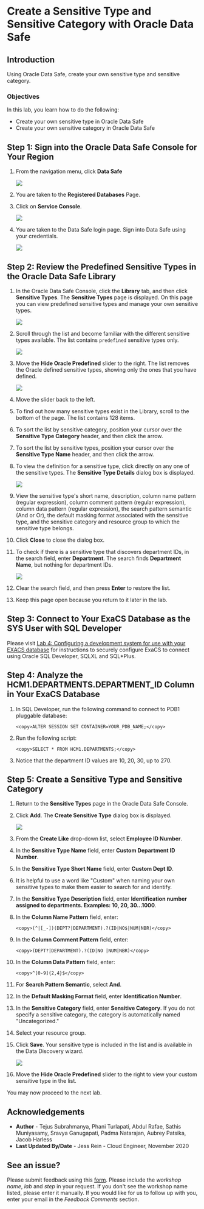 # Create a Sensitive Type and Sensitive Category with Oracle Data Safe

## Introduction
Using Oracle Data Safe, create your own sensitive type and sensitive category.

### Objectives

In this lab, you learn how to do the following:
* Create your own sensitive type in Oracle Data Safe
* Create your own sensitive category in Oracle Data Safe

## **Step 1:** Sign into the Oracle Data Safe Console for Your Region

1. From the navigation menu, click **Data Safe**

    ![](./images/dbsec/datasafe/login/navigation.png " ")

2. You are taken to the **Registered Databases** Page.

3. Click on **Service Console**.

    ![](./images/dbsec/datasafe/login/service-console.png " ")

4. You are taken to the Data Safe login page. Sign into Data Safe using your credentials.

    ![](./images/dbsec/datasafe/login/sign-in.png " ")

## **Step 2:** Review the Predefined Sensitive Types in the Oracle Data Safe Library

1. In the Oracle Data Safe Console, click the **Library** tab, and then click **Sensitive Types**. The **Sensitive Types** page is displayed. On this page you can view predefined sensitive types and manage your own sensitive types.

    ![](./images/dbsec/datasafe/discovery/library-types.png " ")

2. Scroll through the list and become familiar with the different sensitive types available. The list contains `predefined` sensitive types only.

    ![](./images/dbsec/datasafe/discovery/sensitive-types-page.png " ")

3. Move the **Hide Oracle Predefined** slider to the right.
The list removes the Oracle defined sensitive types, showing only the ones that you have defined.

    ![](./images/dbsec/datasafe/discovery/sensitive-custom3.png " ")

4. Move the slider back to the left.

5. To find out how many sensitive types exist in the Library, scroll to the bottom of the page. The list contains 128 items.

6. To sort the list by sensitive category, position your cursor over the **Sensitive Type Category** header, and then click the arrow.

7. To sort the list by sensitive types, position your cursor over the **Sensitive Type Name** header, and then click the arrow.

8. To view the definition for a sensitive type, click directly on any one of the sensitive types. The **Sensitive Type Details** dialog box is displayed.

    ![](./images/dbsec/datasafe/discovery/sensitive-types-bank.png " ")

9. View the sensitive type's short name, description, column name pattern (regular expression), column comment pattern (regular expression), column data pattern (regular expression), the search pattern semantic (And or Or), the default masking format associated with the sensitive type, and the sensitive category and resource group to which the sensitive type belongs.

10. Click **Close** to close the dialog box.

11. To check if there is a sensitive type that discovers department IDs, in the search field, enter **Department**. The search finds **Department Name**, but nothing for department IDs.

    ![](./images/dbsec/datasafe/discovery/sensitive-department.png " ")

12. Clear the search field, and then press **Enter** to restore the list.

13. Keep this page open because you return to it later in the lab.

## **Step 3:** Connect to Your ExaCS Database as the SYS User with SQL Developer

Please visit [Lab 4: Configuring a development system for use with your EXACS database](?lab=lab-4-configure-development-system-for-use) for instructions to securely configure ExaCS to connect using Oracle SQL Developer, SQLXL and SQL*Plus.

## **Step 4:** Analyze the HCM1.DEPARTMENTS.DEPARTMENT_ID Column in Your ExaCS Database

1. In SQL Developer, run the following command to connect to PDB1 pluggable database:

    ```
    <copy>ALTER SESSION SET CONTAINER=YOUR_PDB_NAME;</copy>
    ```

2. Run the following script:

    ```
    <copy>SELECT * FROM HCM1.DEPARTMENTS;</copy>
    ```

3. Notice that the department ID values are 10, 20, 30, up to 270.

## **Step 5:** Create a Sensitive Type and Sensitive Category

1. Return to the **Sensitive Types** page in the Oracle Data Safe Console.

2. Click **Add**. The **Create Sensitive Type** dialog box is displayed.

    ![](./images/dbsec/datasafe/discovery/sensitive-custom.png " ")

3. From the **Create Like** drop-down list, select **Employee ID Number**.

4. In the **Sensitive Type Name** field, enter **<username> Custom Department ID Number**.

5. In the **Sensitive Type Short Name** field, enter **Custom Dept ID**.

6. It is helpful to use a word like "Custom" when naming your own sensitive types to make them easier to search for and identify.

7. In the **Sensitive Type Description** field, enter **Identification number assigned to departments. Examples: 10, 20, 30...1000**.

8. In the **Column Name Pattern** field, enter:

    ```
    <copy>(^|[_-])(DEPT?|DEPARTMENT).?(ID|NO$|NUM|NBR)</copy>
    ```

9. In the **Column Comment Pattern** field, enter:

    ```
    <copy>(DEPT?|DEPARTMENT).?(ID|NO |NUM|NBR)</copy>
    ```

10. In the **Column Data Pattern** field, enter:

    ```
    <copy>^[0-9]{2,4}$</copy>
    ```

11. For **Search Pattern Semantic**, select **And**.

12. In the **Default Masking Format** field, enter **Identification Number**.

13. In the **Sensitive Category** field, enter **<username> Sensitive Category**. If you do not specify a sensitive category, the category is automatically named "Uncategorized."

14. Select your resource group.

15. Click **Save**. Your sensitive type is included in the list and is available in the Data Discovery wizard.

    ![](./images/dbsec/datasafe/discovery/sensitive-custom2.png " ")

16. Move the **Hide Oracle Predefined** slider to the right to view your custom sensitive type in the list.

You may now proceed to the next lab.

## Acknowledgements

- **Author** - Tejus Subrahmanya, Phani Turlapati, Abdul Rafae, Sathis Muniyasamy, Sravya Ganugapati, Padma Natarajan, Aubrey Patsika, Jacob Harless
- **Last Updated By/Date** - Jess Rein - Cloud Engineer, November 2020

## See an issue?
Please submit feedback using this [form](https://apexapps.oracle.com/pls/apex/f?p=133:1:::::P1_FEEDBACK:1). Please include the *workshop name*, *lab* and *step* in your request.  If you don't see the workshop name listed, please enter it manually. If you would like for us to follow up with you, enter your email in the *Feedback Comments* section.
